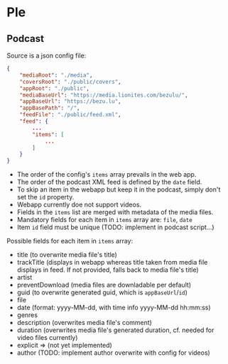 # Ple

## Podcast
Source is a json config file:

```json
{
    "mediaRoot": "./media",
    "coversRoot": "./public/covers",
    "appRoot": "./public",
    "mediaBaseUrl": "https://media.lionites.com/bezulu/",
    "appBaseUrl": "https://bezu.lu",
    "appBasePath": "/",
    "feedFile": "./public/feed.xml",
    "feed": {
        ...
        "items": [
            ...
        ]
    }
}
```

- The order of the config's `items` array prevails in the web app.
- The order of the podcast XML feed is defined by the `date` field.
- To skip an item in the webapp but keep it in the podcast, simply don't set the `id` property.
- Webapp currently doe not support videos.
- Fields in the `items` list are merged with metadata of the media files.
- Mandatory fields for each item in `items` array are: `file`, `date`
- Item `id` field must be unique (TODO: implement in podcast script...)

Possible fields for each item in `items` array:
- title (to overwrite media file's title)
- trackTitle (displays in webapp whereas title taken from media file displays in feed. If not provided, falls back to media file's title)
- artist
- preventDownload (media files are downladable per default)
- guid (to overwrite generated guid, which is `appBaseUrl`/`id`)
- file
- date (format: yyyy-MM-dd, with time info yyyy-MM-dd hh:mm:ss)
- genres
- description (overwrites media file's comment)
- duration (overwrites media file's generated duration, cf. needed for video files currently)
- explicit => (not yet implemented)
- author (TODO: implement author overwrite with config for videos)